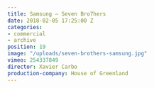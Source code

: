 ```yaml
---
title: Samsung — Seven Bro7hers
date: 2018-02-05 17:25:00 Z
categories:
- commercial
- archive
position: 19
image: "/uploads/seven-brothers-samsung.jpg"
vimeo: 254337849
director: Xavier Carbo
production-company: House of Greenland
---
```


